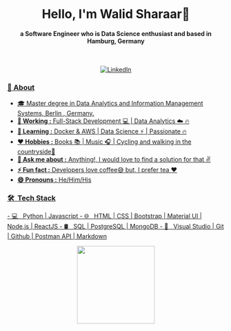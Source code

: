 

<!--
**walidsharaar/walidsharaar** is a ✨ _special_ ✨ repository because its `README.md` (this file) appears on your GitHub profile.

Here are some ideas to get you started:

- 🔭 I’m currently working on ...
- 🌱 I’m currently learning ...
- 👯 I’m looking to collaborate on ...
- 🤔 I’m looking for help with ...
- 💬 Ask me about ...
- 📫 How to reach me: ...
- 😄 Pronouns: ...
- ⚡ Fun fact: ...
-->

<h1 align="center"> Hello, I'm Walid Sharaar👋 </h1>
<h4 align="center"> a Software Engineer who is Data Science enthusiast and based in Hamburg, Germany </h4> <br>
<p align = "center">
<a href="https://www.linkedin.com/in/sharaar/" target="_blank"><img src="https://img.shields.io/badge/LinkedIn-%230077B5.svg?&style=flat square&logo=linkedin&logoColor=white" alt="LinkedIn">
</p>

### 🤔 About
  
-  🎓 Master degree in  Data Analytics  and  Information Management Systems, Berlin , Germany.
-  **💼 Working :**  Full-Stack Development :computer: | Data Analytics :cloud:  :fire:
-  **🌱 Learning :** Docker & AWS | Data Science :zap: | Passionate :fire:	
-  **:heart: Hobbies :** Books :books: | Music :headphones: | Cycling and walking in the countryside🚴‍
-  **💬 Ask me about :** Anything!, I would love to find a solution for that :v:
-  **⚡ Fun fact :** Developers love coffee:sweat_smile: but, I prefer tea :heart: 
-  **😄 Pronouns :** He/Him/His 
<h3> 🛠 &nbsp;Tech Stack</h3>
- 💻 &nbsp; Python | Javascript 
- 🌐 &nbsp; HTML | CSS | Bootstrap | Material UI | Node.js | ReactJS
- 🛢  &nbsp; SQL | PostgreSQL | MongoDB
- 🔧 &nbsp; Visual Studio | Git | Github | Postman API | Markdown 



<p align="center">
<a  href="https://github.com/walidsharaar">
  <img height="180em" src="https://github-readme-stats.vercel.app/api/top-langs/?username=walidsharaar&theme=buefy&layout=compact" />
</a>
</p>
 

